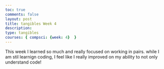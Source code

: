 ```yaml
---
toc: true
comments: false
layout: post
title: tangibles Week 4
description: 
type: tangibles
courses: { compsci: {week: 4}  }
---
```


This week I learned so much and really focused on working in pairs. while I am stil learnign coding, I feel like I really improved on my ability to not only understand code!